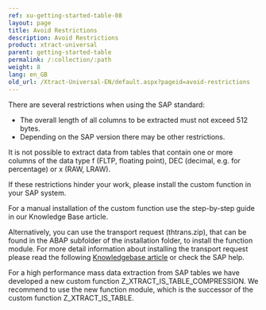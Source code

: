 ```yaml
---
ref: xu-getting-started-table-08
layout: page
title: Avoid Restrictions
description: Avoid Restrictions
product: xtract-universal
parent: getting-started-table
permalink: /:collection/:path
weight: 8
lang: en_GB
old_url: /Xtract-Universal-EN/default.aspx?pageid=avoid-restrictions
---
```


There are several restrictions when using the SAP standard:

- The overall length of all columns to be extracted must not exceed 512 bytes.
- Depending on the SAP version there may be other restrictions.

It is not possible to extract data from tables that contain one or more columns of the data type f (FLTP, floating point), DEC (decimal, e.g. for percentage) or x (RAW, LRAW).

If these restrictions hinder your work, please install the custom function in your SAP system.

For a manual installation of the custom function use the step-by-step guide in our Knowledge Base article. 

Alternatively, you can use the transport request (thtrans.zip), that can be found in the ABAP subfolder of the installation folder, to install the function module.
For more detail information about installing the transport request please read the following [Knowledgebase article](https://my.theobald-software.com/index.php?/Knowledgebase/Article/View/68/67/how-to-import-an-sap-transport-request-with-the-transport-management-system-stms) or check the SAP help.

For a high performance mass data extraction from SAP tables we have developed a new custom function Z_XTRACT_IS_TABLE_COMPRESSION.
We recommend to use the new function module, which is the successor of the custom function Z_XTRACT_IS_TABLE. 